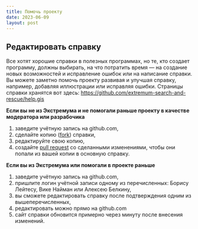 ```yaml
---
title: Помочь проекту
date: 2023-06-09
layout: post
---
```


## Редактировать справку
Все хотят хорошие справки в полезных программах, но те, кто создает программу, должны выбирать, на что потратить время — на создание новых возможностей и исправление ошибок или на написание справки. Вы можете заметно помочь проекту развивая и улучшая справку, например, добавляя иллюстрации или исправляя ошибки.
Страницы справки хранятся вот здесь: https://github.com/extremum-search-and-rescue/help.gis

**Если вы не из Экстремума и не помогали раньше проекту в качестве модератора или разрабочика**

1. заведите учётную запись на github.com,
2. сделайте копию ([fork](https://docs.github.com/en/pull-requests/collaborating-with-pull-requests/working-with-forks/about-forks)) справки,
3. редактируйте свою копию,
4. создайте [pull request](https://docs.github.com/en/pull-requests/collaborating-with-pull-requests/proposing-changes-to-your-work-with-pull-requests/creating-a-pull-request) со сделанными изменениями, чтобы они попали из вашей копии в основную справку.

**Если вы из Экстремума или помогали в проекте раньше**
1. заведите учётную запись на github.com,
2. пришлите логин учётной записи одному из перечисленных: Борису Лейтесу, Вике Найман или Алексею Белкину,
3. вы сможете редактировать справку после подтверждения одним из вышеперечисленных,
4. редактировать можно прямо на github.com
5. сайт справки обновится примерно через минуту после внесения изменений.
